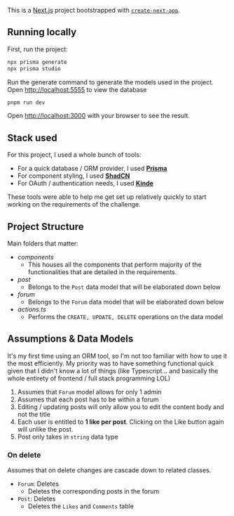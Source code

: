This is a [Next.js](https://nextjs.org/) project bootstrapped with [`create-next-app`](https://github.com/vercel/next.js/tree/canary/packages/create-next-app).

## Running locally

First, run the project:

``` bash
npx prisma generate
npx prisma studio
```
Run the generate command to generate the models used in the project. Open [http://localhost:5555](http://localhost:/5555) to view the database

```bash
pnpm run dev
```

Open [http://localhost:3000](http://localhost:3000) with your browser to see the result.

## Stack used
For this project, I used a whole bunch of tools:
- For a quick database / ORM provider, I used [**Prisma**](https://www.prisma.io/docs)
- For component styling, I used [**ShadCN**](https://ui.shadcn.com/themes)
- For OAuth / authentication needs, I used [**Kinde**](https://docs.kinde.com/)

These tools were able to help me get set up relatively quickly to start working on the requirements of the challenge.

## Project Structure
Main folders that matter:
- *components*
  - This houses all the components that perform majority of the functionalities that are detailed in the requirements.
- *post*
  - Belongs to the `Post` data model that will be elaborated down below
- *forum*
  - Belongs to the `Forum` data model that will be elaborated down below
- *actions.ts*
  - Performs the `CREATE, UPDATE, DELETE` operations on the data model

## Assumptions & Data Models
It's my first time using an ORM tool, so I'm not too familiar with how to use it the most efficiently. My priority was to have something functional quick given that I didn't know a lot of things (like Typescript... and basically the whole entirety of frontend / full stack programming LOL)

1. Assumes that `Forum` model allows for only 1 admin
2. Assumes that each post has to be within a forum
3. Editing / updating posts will only allow you to edit the content body and not the title
4. Each user is entitled to **1 like per post**. Clicking on the Like button again will unlike the post.
5. Post only takes in `string` data type

### On delete
Assumes that on delete changes are cascade down to related classes.
- `Forum`: Deletes
  - Deletes the corresponding posts in the forum
- `Post`: Deletes
  - Deletes the `Likes` and `Comments` table
